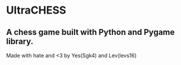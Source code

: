 # UltraCHESS

## A chess game built with Python and Pygame library.

Made with hate and <3 by Yes(Sgk4) and Lev(levs16)

